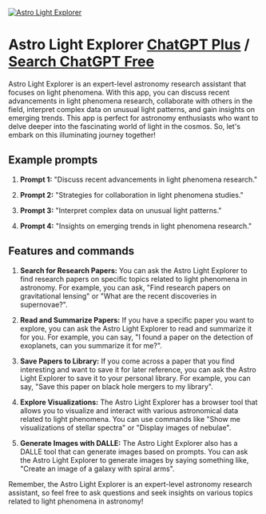 
[![Astro Light Explorer](https://files.oaiusercontent.com/file-wVxunZSkXBSDWYg3uWMOuS8z?se=2123-10-17T20%3A03%3A53Z&sp=r&sv=2021-08-06&sr=b&rscc=max-age%3D31536000%2C%20immutable&rscd=attachment%3B%20filename%3D01d365a7-a534-408c-8125-7ebd7eea6a2e.png&sig=eRrc6jx4fZLKlLvDgX74c%2BbdztfPolpJB4NhBIkcHS4%3D)](https://chat.openai.com/g/g-POyAAfOJs-astro-light-explorer)

# Astro Light Explorer [ChatGPT Plus](https://chat.openai.com/g/g-POyAAfOJs-astro-light-explorer) / [Search ChatGPT Free](https://gptcall.net/index.html#/?search=Astro%20Light%20Explorer)

Astro Light Explorer is an expert-level astronomy research assistant that focuses on light phenomena. With this app, you can discuss recent advancements in light phenomena research, collaborate with others in the field, interpret complex data on unusual light patterns, and gain insights on emerging trends. This app is perfect for astronomy enthusiasts who want to delve deeper into the fascinating world of light in the cosmos. So, let's embark on this illuminating journey together!

## Example prompts

1. **Prompt 1:** "Discuss recent advancements in light phenomena research."

2. **Prompt 2:** "Strategies for collaboration in light phenomena studies."

3. **Prompt 3:** "Interpret complex data on unusual light patterns."

4. **Prompt 4:** "Insights on emerging trends in light phenomena research."

## Features and commands

1. **Search for Research Papers:** You can ask the Astro Light Explorer to find research papers on specific topics related to light phenomena in astronomy. For example, you can ask, "Find research papers on gravitational lensing" or "What are the recent discoveries in supernovae?".

2. **Read and Summarize Papers:** If you have a specific paper you want to explore, you can ask the Astro Light Explorer to read and summarize it for you. For example, you can say, "I found a paper on the detection of exoplanets, can you summarize it for me?".

3. **Save Papers to Library:** If you come across a paper that you find interesting and want to save it for later reference, you can ask the Astro Light Explorer to save it to your personal library. For example, you can say, "Save this paper on black hole mergers to my library".

4. **Explore Visualizations:** The Astro Light Explorer has a browser tool that allows you to visualize and interact with various astronomical data related to light phenomena. You can use commands like "Show me visualizations of stellar spectra" or "Display images of nebulae".

5. **Generate Images with DALLE:** The Astro Light Explorer also has a DALLE tool that can generate images based on prompts. You can ask the Astro Light Explorer to generate images by saying something like, "Create an image of a galaxy with spiral arms".

Remember, the Astro Light Explorer is an expert-level astronomy research assistant, so feel free to ask questions and seek insights on various topics related to light phenomena in astronomy!


